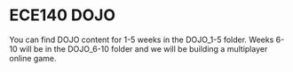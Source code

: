 # ECE140 DOJO

You can find DOJO content for 1-5 weeks in the DOJO_1-5 folder.
Weeks 6-10 will be in the DOJO_6-10 folder and we will be building a multiplayer online game.